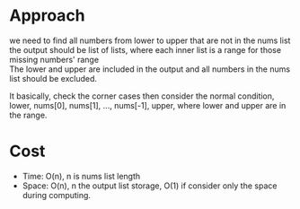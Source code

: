 # Approach
we need to find all numbers from lower to upper that are not in the nums list  
the output should be list of lists, where each inner list is a range for those missing numbers' range  
The lower and upper are included in the output and all numbers in the nums list should be excluded.  

It basically, check the corner cases then consider the normal condition, lower, nums[0], nums[1], ..., nums[-1], upper, where lower and upper are in the range. 

# Cost
- Time: O(n), n is nums list length 
- Space: O(n), n the output list storage, O(1) if consider only the space during computing. 
